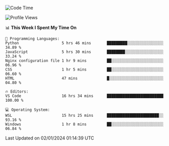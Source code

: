 <!--START_SECTION:waka-->
![Code Time](http://img.shields.io/badge/Code%20Time-479%20hrs%2041%20mins-blue)

![Profile Views](http://img.shields.io/badge/Profile%20Views-2-blue)

📊 **This Week I Spent My Time On** 

```text
💬 Programming Languages: 
Python                   5 hrs 46 mins       █████████░░░░░░░░░░░░░░░░   34.89 % 
JavaScript               5 hrs 30 mins       ████████░░░░░░░░░░░░░░░░░   33.24 % 
Nginx configuration file 1 hr 9 mins         ██░░░░░░░░░░░░░░░░░░░░░░░   06.96 % 
CSS                      1 hr 5 mins         ██░░░░░░░░░░░░░░░░░░░░░░░   06.60 % 
HTML                     47 mins             █░░░░░░░░░░░░░░░░░░░░░░░░   04.80 % 

🔥 Editors: 
VS Code                  16 hrs 34 mins      █████████████████████████   100.00 % 

💻 Operating System: 
WSL                      15 hrs 25 mins      ███████████████████████░░   93.16 % 
Windows                  1 hr 8 mins         ██░░░░░░░░░░░░░░░░░░░░░░░   06.84 % 
```


 Last Updated on 02/01/2024 01:14:39 UTC
<!--END_SECTION:waka-->
